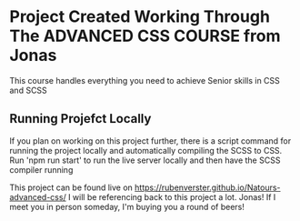 # Project Created Working Through The ADVANCED CSS COURSE from Jonas

This course handles everything you need to achieve Senior skills in CSS and SCSS

## Running Projefct Locally

If you plan on working on this project further, there is a script command for running the project locally and automatically compiling the SCSS to CSS.
Run 'npm run start' to run the live server locally and then have the SCSS compiler running

This project can be found live on https://rubenverster.github.io/Natours-advanced-css/
I will be referencing back to this project a lot.
Jonas! If I meet you in person someday, I'm buying you a round of beers!
